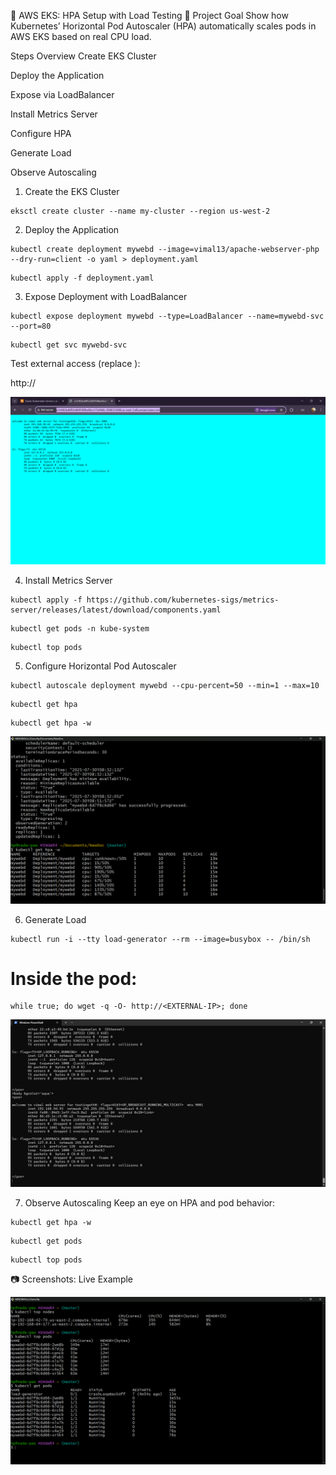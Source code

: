 
🚀 AWS EKS: HPA Setup with Load Testing
🎯 Project Goal
Show how Kubernetes’ Horizontal Pod Autoscaler (HPA) automatically scales pods in AWS EKS based on real CPU load.

Steps Overview
Create EKS Cluster

Deploy the Application

Expose via LoadBalancer

Install Metrics Server

Configure HPA

Generate Load

Observe Autoscaling

1. Create the EKS Cluster
```
eksctl create cluster --name my-cluster --region us-west-2
```
2. Deploy the Application
```
kubectl create deployment mywebd --image=vimal13/apache-webserver-php --dry-run=client -o yaml > deployment.yaml
```
```
kubectl apply -f deployment.yaml
```
3. Expose Deployment with LoadBalancer
```
kubectl expose deployment mywebd --type=LoadBalancer --name=mywebd-svc --port=80
```
```
kubectl get svc mywebd-svc
```

Test external access (replace <EXTERNAL-IP>):


http://<EXTERNAL-IP>

![Image Alt](https://github.com/abhi-gadge1773/EKS-Cluster-with-HPA/blob/main/Screenshot%202025-07-30%20150631.png?raw=true)



4. Install Metrics Server
```
kubectl apply -f https://github.com/kubernetes-sigs/metrics-server/releases/latest/download/components.yaml
```
```
kubectl get pods -n kube-system
```
```
kubectl top pods
```

5. Configure Horizontal Pod Autoscaler
```
kubectl autoscale deployment mywebd --cpu-percent=50 --min=1 --max=10
```
```
kubectl get hpa
```
```
kubectl get hpa -w
```

![Image Alt](https://github.com/abhi-gadge1773/EKS-Cluster-with-HPA/blob/main/Screenshot%202025-07-30%20142542.png?raw=true)


6. Generate Load
```
kubectl run -i --tty load-generator --rm --image=busybox -- /bin/sh
```

# Inside the pod:
```
while true; do wget -q -O- http://<EXTERNAL-IP>; done
```

![Image Alt](https://github.com/abhi-gadge1773/EKS-Cluster-with-HPA/blob/main/Screenshot%202025-07-30%20142552.png?raw=true)


7. Observe Autoscaling
Keep an eye on HPA and pod behavior:

```
kubectl get hpa -w
```
```
kubectl get pods
```
```
kubectl top pods
```

📷 Screenshots: Live Example

![Image Alt](https://github.com/abhi-gadge1773/EKS-Cluster-with-HPA/blob/main/Screenshot%202025-07-30%20142548.png?raw=true)

